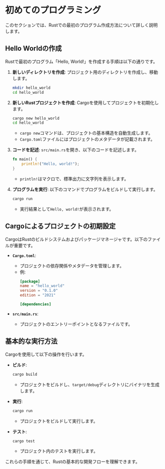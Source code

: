 # 初めてのプログラミング

このセクションでは、Rustでの最初のプログラム作成方法について詳しく説明します。

## Hello Worldの作成

Rustで最初のプログラム「Hello, World!」を作成する手順は以下の通りです。

1. **新しいディレクトリを作成**:
   プロジェクト用のディレクトリを作成し、移動します。
   ```bash
   mkdir hello_world
   cd hello_world
   ```

2. **新しいRustプロジェクトを作成**:
   Cargoを使用してプロジェクトを初期化します。
   ```bash
   cargo new hello_world
   cd hello_world
   ```
   - `cargo new`コマンドは、プロジェクトの基本構造を自動生成します。
   - `Cargo.toml`ファイルにはプロジェクトのメタデータが記載されます。

3. **コードを記述**:
   `src/main.rs`を開き、以下のコードを記述します。
   ```rust
   fn main() {
       println!("Hello, world!");
   }
   ```
   - `println!`はマクロで、標準出力に文字列を表示します。

4. **プログラムを実行**:
   以下のコマンドでプログラムをビルドして実行します。
   ```bash
   cargo run
   ```
   - 実行結果として`Hello, world!`が表示されます。

## Cargoによるプロジェクトの初期設定

CargoはRustのビルドシステムおよびパッケージマネージャです。以下のファイルが重要です。

- **`Cargo.toml`**:
  - プロジェクトの依存関係やメタデータを管理します。
  - 例:
    ```toml
    [package]
    name = "hello_world"
    version = "0.1.0"
    edition = "2021"

    [dependencies]
    ```

- **`src/main.rs`**:
  - プロジェクトのエントリーポイントとなるファイルです。

## 基本的な実行方法

Cargoを使用して以下の操作を行います。

- **ビルド**:
  ```bash
  cargo build
  ```
  - プロジェクトをビルドし、`target/debug`ディレクトリにバイナリを生成します。

- **実行**:
  ```bash
  cargo run
  ```
  - プロジェクトをビルドして実行します。

- **テスト**:
  ```bash
  cargo test
  ```
  - プロジェクト内のテストを実行します。

これらの手順を通じて、Rustの基本的な開発フローを理解できます。
